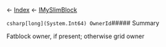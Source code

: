 ← [Index](Api-Index) ← [IMySlimBlock](VRage.Game.ModAPI.Ingame.IMySlimBlock)

```csharp[long](System.Int64) OwnerId```##### Summary

Fatblock owner, if present; otherwise grid owner

